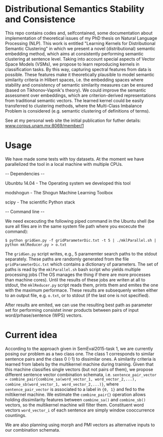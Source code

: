 # Distributional Semantics Stability and Consistence
This repo contains codes and, selfcontained, some documentation about implementation of theoretical issues of my PhD thesis on Natural Language Processing (NLP). This work is entitled "Learning Kernels for Distributional Semantic Clustering" in which we present a novel (distributional) semantic embedding method, which aims at consistently performing semantic clustering at sentence level. Taking into account special aspects of Vector Space Models (VSMs), we propose to learn reproducing kernels in classification tasks. By this way, capturing spectral features from data is possible. These features make it theoretically plausible to model semantic similarity criteria in Hilbert spaces, i.e. the embedding spaces where stability and consistency of semantic similarity measures can be ensured (based on Tikhonov-Vapnik's theory). We could improve the semantic assessment over embeddings, which are criterion-derived representations from traditional semantic vectors. The learned kernel could be easily transferred to clustering methods, where the Multi-Class Imbalance Problem is considered (e.g. semantic clustering of definitions of terms).

See at my personal web site the initial publication for futher details: www.corpus.unam.mx:8069/member/1

# Usage

We have made some tests with toy datasets. At the moment we have parallelized the tool in a local machine with multiple CPUs. 

-- Dependencies --

Ubunbtu 14.04 - The Operating system we developed this tool

modshogun - The Shogun Machine Learning Toolbox

scipy - The scientific Python stack

-- Command line --

We need excecuting the following piped command in the Ubuntu shell (be sure all files are in the same system file path where you excecute the command):

`$ python gridGen.py -f gridParameterDic.txt -t 5 | ./mklParallel.sh | python mklReducer.py > o.txt`

The `gridGen.py` script writes, e.g., 5 paramemter search paths to the stdout separately. These paths are randomly generated from the  file `gridParameterDic.txt` which contains a dictionary of parameters. The set of paths is read by the `mklParallel.sh` bash script who yields multiple processing jobs (The OS manages the thing if there are more processes than machine cores). Until the results of these jobs are writen at all to stdout, the `mklReducer.py` script reads them, prints them and emites the one with the maximum performace. These results are subsequenly writen either to an output file, e.g. `o.txt`, or to stdout (if the last one is not specified).

After results are emited, we can use the resulting best path as parameter set for performing consistet inner products between pairs of input word/prhase/sentence (WPS) vectors. 

# Current idea

According to the approach given in SemEval2015-task 1, we are currently posing our problem as a two class one. The class 1 corresponds to similar sentence pairs and the class 0 (-1) to dissimilar ones. A similarity criteria is learned from labels by the multikernel machine during training. Given that this machine classifies single vectors (but not pairs of them), we propose different sentence vector combination schemata, i.e. `sentence_pair_vector = combine_pair{combine_sa(word_vector_1, word_vector_2,...), combine_sb(word_vector_1, word_vector_2,...)}`, where `sentence_pair_vector` is associated to a label in `{0, 1}` and fed to the miltikernel machine. We estimate the `combine_pair{}` operation allows holding dissimilarity features between `combine_sa()` and `combine_sb()` vectors, so the multikernel machine will filter them. Constituent word vectors `word_vector_i` of each sentence are simply window cooccurrence countings.

We are also planning using morph and PMI vectors as alternative inputs to our combination schemata.
